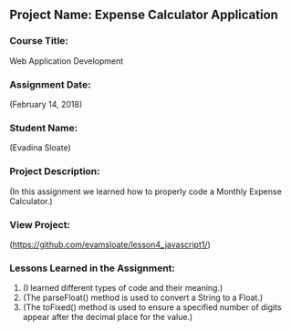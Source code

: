 ## Project Name:  Expense Calculator Application

### Course Title:
Web Application Development

### Assignment Date:  
(February 14, 2018)

### Student Name:  
(Evadina Sloate)

### Project Description:
(In this assignment we learned how to properly code a Monthly Expense Calculator.)

### View Project:
(https://github.com/evamsloate/lesson4_javascript1/)

### Lessons Learned in the Assignment:
1. (I learned different types of code and their meaning.)
2. (The parseFloat() method is used to convert a String to a Float.)
3. (The toFixed() method is used to ensure a specified number of digits appear after the decimal place for the value.)



